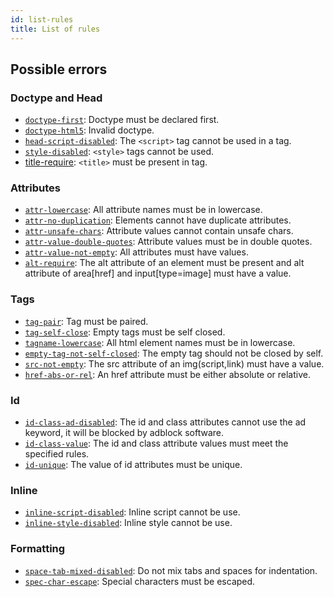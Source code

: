 ```yaml
---
id: list-rules
title: List of rules
---
```


## Possible errors

### Doctype and Head
* [`doctype-first`](/docs/user-guide/rules/doctype-first):	Doctype must be declared first.
* [`doctype-html5`](/docs/user-guide/rules/doctype-html5):	Invalid doctype.
* [`head-script-disabled`](/docs/user-guide/rules/head-script-disabled): The `<script>` tag cannot be used in a tag.
* [`style-disabled`](/docs/user-guide/rules/style-disabled): `<style>` tags cannot be used.
* [title-require](/docs/user-guide/rules/title-require): `<title>` must be present in tag.

### Attributes
* [`attr-lowercase`](/docs/user-guide/rules/attr-lowercase):	All attribute names must be in lowercase.
* [`attr-no-duplication`](/docs/user-guide/rules/attr-no-duplication):	Elements cannot have duplicate attributes.
* [`attr-unsafe-chars`](/docs/user-guide/rules/attr-unsafe-chars):	Attribute values cannot contain unsafe chars.
* [`attr-value-double-quotes`](/docs/user-guide/rules/attr-value-double-quotes):	Attribute values must be in double quotes.
* [`attr-value-not-empty`](/docs/user-guide/rules/attr-not-empty):	All attributes must have values.
* [`alt-require`](/docs/user-guide/rules/alt-require): The alt attribute of an  element must be present and alt attribute of area[href] and input[type=image] must have a value.

### Tags
* [`tag-pair`](/docs/user-guide/rules/tag-pair):	Tag must be paired.
* [`tag-self-close`](/docs/user-guide/rules/tag-self-close):	Empty tags must be self closed.
* [`tagname-lowercase`](/docs/user-guide/rules/tagname-lowercase):	All html element names must be in lowercase.
* [`empty-tag-not-self-closed`](/docs/user-guide/rules/empty-tag-not-self-closed):	The empty tag should not be closed by self.
* [`src-not-empty`](/docs/user-guide/rules/src-not-empty):	The src attribute of an img(script,link) must have a value.
* [`href-abs-or-rel`](/docs/user-guide/rules/href-abs-or-rel):	An href attribute must be either absolute or relative.

### Id

* [`id-class-ad-disabled`](/docs/user-guide/rules/id-class-ad-disabled):	The id and class attributes cannot use the ad keyword, it will be blocked by adblock software.
* [`id-class-value`](/docs/user-guide/rules/id-class-value):	The id and class attribute values must meet the specified rules.
* [`id-unique`](/docs/user-guide/rules/id-unique):	The value of id attributes must be unique.

### Inline

* [`inline-script-disabled`](/docs/user-guide/rules/inline-script-disabled):	Inline script cannot be use.
* [`inline-style-disabled`](/docs/user-guide/rules/inline-style-disabled):	Inline style cannot be use.

### Formatting

* [`space-tab-mixed-disabled`](/docs/user-guide/rules/space-tab-mixed-disabled):	Do not mix tabs and spaces for indentation.
* [`spec-char-escape`](/docs/user-guide/rules/spec-char-escape):	Special characters must be escaped.
